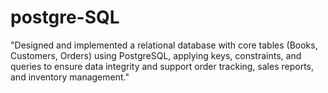 # postgre-SQL
"Designed and implemented a relational database with core tables (Books, Customers, Orders) using PostgreSQL, applying keys, constraints, and queries to ensure data integrity and support order tracking, sales reports, and inventory management."
